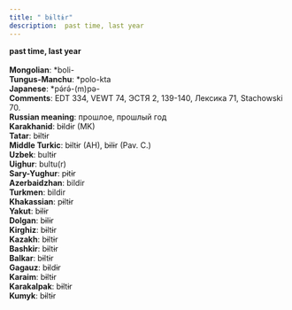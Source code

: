 ```yaml
---
title: " bɨltɨr"
description:  past time, last year
---
```

<p data-pagefind-weight="0.5">
<strong> past time, last year</strong><br><br>
<strong>Mongolian</strong>:  *boli-<br>
<strong>Tungus-Manchu</strong>:  *polo-kta<br>
<strong>Japanese</strong>:  *pǝ́rǝ́-(m)pǝ-<br>
<strong>Comments</strong>:  EDT 334, VEWT 74, ЭСТЯ 2, 139-140, Лексика 71, Stachowski 70.<br>
<strong>Russian meaning</strong>:  прошлое, прошлый год<br>
<strong>Karakhanid</strong>:  bɨldɨr (MK)<br>
<strong>Tatar</strong>:  bɨltɨr<br>
<strong>Middle Turkic</strong>:  bɨltɨr (AH), bɨlɨr (Pav. C.)<br>
<strong>Uzbek</strong>:  bultɨr<br>
<strong>Uighur</strong>:  bultu(r)<br>
<strong>Sary-Yughur</strong>:  pɨtɨr<br>
<strong>Azerbaidzhan</strong>:  bildir<br>
<strong>Turkmen</strong>:  bildir<br>
<strong>Khakassian</strong>:  pɨltɨr<br>
<strong>Yakut</strong>:  bɨlɨr<br>
<strong>Dolgan</strong>:  bɨlɨr<br>
<strong>Kirghiz</strong>:  bɨltɨr<br>
<strong>Kazakh</strong>:  bɨltɨr<br>
<strong>Bashkir</strong>:  bɨltɨr<br>
<strong>Balkar</strong>:  bɨltɨr<br>
<strong>Gagauz</strong>:  bɨldɨr<br>
<strong>Karaim</strong>:  bɨltɨr<br>
<strong>Karakalpak</strong>:  bɨltɨr<br>
<strong>Kumyk</strong>:  bɨltɨr<br>

</p>
